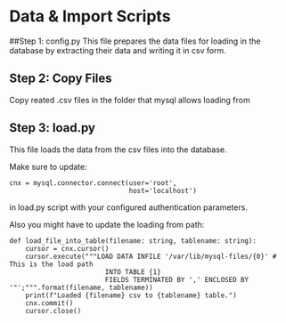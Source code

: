 # Data & Import Scripts

##Step 1: config.py
This file prepares the data files for loading in the database by extracting their data and writing it in csv form.

## Step 2: Copy Files
Copy reated .csv files in the folder that mysql allows loading from

## Step 3: load.py
This file loads the data from the csv files into the database.

Make sure to update:

```
cnx = mysql.connector.connect(user='root',
                              host='localhost')
```
in load.py script with your configured authentication parameters.

Also you might have to update the loading from path:

```
def load_file_into_table(filename: string, tablename: string):
    cursor = cnx.cursor() 
    cursor.execute("""LOAD DATA INFILE '/var/lib/mysql-files/{0}' # This is the load path
                        INTO TABLE {1}
                        FIELDS TERMINATED BY ',' ENCLOSED BY '"';""".format(filename, tablename))
    print(f"Loaded {filename} csv to {tablename} table.")
    cnx.commit()
    cursor.close()
```

